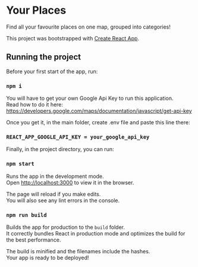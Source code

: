 # Your Places

Find all your favourite places on one map, grouped into categories!

This project was bootstrapped with [Create React App](https://github.com/facebook/create-react-app).

## Running the project

Before your first start of the app, run:

### `npm i`

You will have to get your own Google Api Key to run this application.<br /> 
Read how to do it here: https://developers.google.com/maps/documentation/javascript/get-api-key

Once you get it, in the main folder, create .env file and paste this line there:

### `REACT_APP_GOOGLE_API_KEY = your_google_api_key`

Finally, in the project directory, you can run:

### `npm start`

Runs the app in the development mode.<br />
Open [http://localhost:3000](http://localhost:3000) to view it in the browser.

The page will reload if you make edits.<br />
You will also see any lint errors in the console.

### `npm run build`

Builds the app for production to the `build` folder.<br />
It correctly bundles React in production mode and optimizes the build for the best performance.

The build is minified and the filenames include the hashes.<br />
Your app is ready to be deployed!
